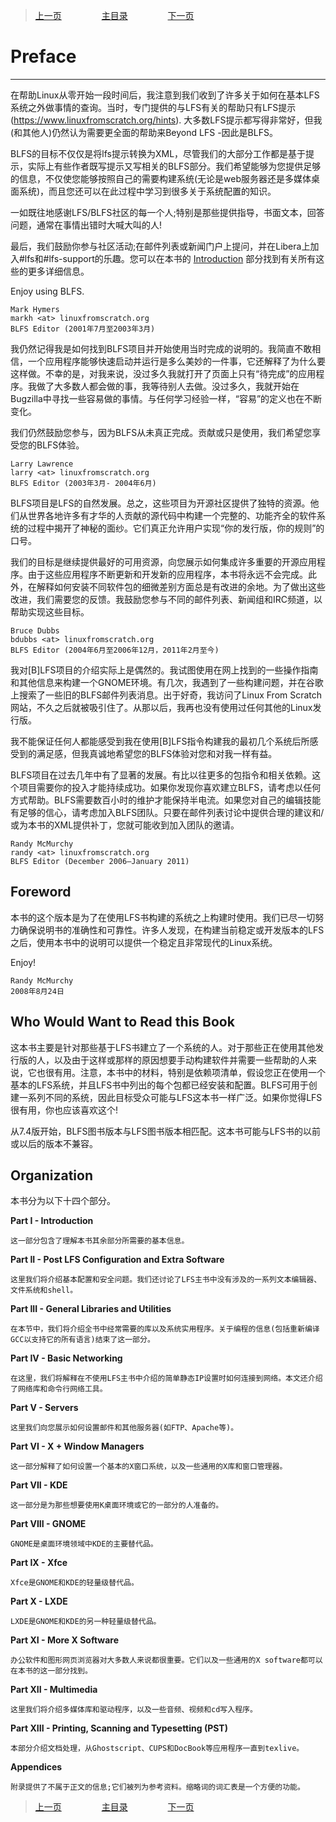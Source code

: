 
> [上一页](blfs_systemd_manual.md) &emsp;&emsp;&emsp;&emsp; [主目录](blfs_systemd_manual.md) &emsp;&emsp;&emsp;&emsp; [下一页](1.Welcome_to_blfs.md)

# Preface
--------

在帮助Linux从零开始一段时间后，我注意到我们收到了许多关于如何在基本LFS系统之外做事情的查询。当时，专门提供的与LFS有关的帮助只有LFS提示 (https://www.linuxfromscratch.org/hints). 大多数LFS提示都写得非常好，但我(和其他人)仍然认为需要更全面的帮助来Beyond LFS -因此是BLFS。

BLFS的目标不仅仅是将lfs提示转换为XML，尽管我们的大部分工作都是基于提示，实际上有些作者既写提示又写相关的BLFS部分。我们希望能够为您提供足够的信息，不仅使您能够按照自己的需要构建系统(无论是web服务器还是多媒体桌面系统)，而且您还可以在此过程中学习到很多关于系统配置的知识。

一如既往地感谢LFS/BLFS社区的每一个人;特别是那些提供指导，书面文本，回答问题，通常在事情出错时大喊大叫的人!

最后，我们鼓励你参与社区活动;在邮件列表或新闻门户上提问，并在Libera上加入#lfs和#lfs-support的乐趣。您可以在本书的 [Introduction](1.Welcome_to_blfs.md) 部分找到有关所有这些的更多详细信息。

Enjoy using BLFS.

    Mark Hymers
    markh <at> linuxfromscratch.org
    BLFS Editor (2001年7月至2003年3月)

我仍然记得我是如何找到BLFS项目并开始使用当时完成的说明的。我简直不敢相信，一个应用程序能够快速启动并运行是多么美妙的一件事，它还解释了为什么要这样做。不幸的是，对我来说，没过多久我就打开了页面上只有“待完成”的应用程序。我做了大多数人都会做的事，我等待别人去做。没过多久，我就开始在Bugzilla中寻找一些容易做的事情。与任何学习经验一样，“容易”的定义也在不断变化。

我们仍然鼓励您参与，因为BLFS从未真正完成。贡献或只是使用，我们希望您享受您的BLFS体验。

    Larry Lawrence
    larry <at> linuxfromscratch.org
    BLFS Editor (2003年3月- 2004年6月)

BLFS项目是LFS的自然发展。总之，这些项目为开源社区提供了独特的资源。他们从世界各地许多有才华的人贡献的源代码中构建一个完整的、功能齐全的软件系统的过程中揭开了神秘的面纱。它们真正允许用户实现“你的发行版，你的规则”的口号。

我们的目标是继续提供最好的可用资源，向您展示如何集成许多重要的开源应用程序。由于这些应用程序不断更新和开发新的应用程序，本书将永远不会完成。此外，在解释如何安装不同软件包的细微差别方面总是有改进的余地。为了做出这些改进，我们需要您的反馈。我鼓励您参与不同的邮件列表、新闻组和IRC频道，以帮助实现这些目标。

    Bruce Dubbs
    bdubbs <at> linuxfromscratch.org
    BLFS Editor (2004年6月至2006年12月，2011年2月至今)

我对[B]LFS项目的介绍实际上是偶然的。我试图使用在网上找到的一些操作指南和其他信息来构建一个GNOME环境。有几次，我遇到了一些构建问题，并在谷歌上搜索了一些旧的BLFS邮件列表消息。出于好奇，我访问了Linux From Scratch网站，不久之后就被吸引住了。从那以后，我再也没有使用过任何其他的Linux发行版。

我不能保证任何人都能感受到我在使用[B]LFS指令构建我的最初几个系统后所感受到的满足感，但我真诚地希望您的BLFS体验对您和对我一样有益。

BLFS项目在过去几年中有了显著的发展。有比以往更多的包指令和相关依赖。这个项目需要你的投入才能持续成功。如果你发现你喜欢建立BLFS，请考虑以任何方式帮助。BLFS需要数百小时的维护才能保持半电流。如果您对自己的编辑技能有足够的信心，请考虑加入BLFS团队。只要在邮件列表讨论中提供合理的建议和/或为本书的XML提供补丁，您就可能收到加入团队的邀请。

    Randy McMurchy
    randy <at> linuxfromscratch.org
    BLFS Editor (December 2006–January 2011)


## Foreword

本书的这个版本是为了在使用LFS书构建的系统之上构建时使用。我们已尽一切努力确保说明书的准确性和可靠性。许多人发现，在构建当前稳定或开发版本的LFS之后，使用本书中的说明可以提供一个稳定且非常现代的Linux系统。

Enjoy!

    Randy McMurchy
    2008年8月24日


## Who Would Want to Read this Book

这本书主要是针对那些基于LFS书建立了一个系统的人。对于那些正在使用其他发行版的人，以及由于这样或那样的原因想要手动构建软件并需要一些帮助的人来说，它也很有用。注意，本书中的材料，特别是依赖项清单，假设您正在使用一个基本的LFS系统，并且LFS书中列出的每个包都已经安装和配置。BLFS可用于创建一系列不同的系统，因此目标受众可能与LFS这本书一样广泛。如果你觉得LFS很有用，你也应该喜欢这个!

从7.4版开始，BLFS图书版本与LFS图书版本相匹配。这本书可能与LFS书的以前或以后的版本不兼容。


## Organization

本书分为以下十四个部分。

**Part I - Introduction**

    这一部分包含了理解本书其余部分所需要的基本信息。

**Part II - Post LFS Configuration and Extra Software**

    这里我们将介绍基本配置和安全问题。我们还讨论了LFS主书中没有涉及的一系列文本编辑器、文件系统和shell。

**Part III - General Libraries and Utilities**

    在本节中，我们将介绍全书中经常需要的库以及系统实用程序。关于编程的信息(包括重新编译GCC以支持它的所有语言)结束了这一部分。

**Part IV - Basic Networking**

    在这里，我们将解释在不使用LFS主书中介绍的简单静态IP设置时如何连接到网络。本文还介绍了网络库和命令行网络工具。

**Part V - Servers**

    这里我们向您展示如何设置邮件和其他服务器(如FTP、Apache等)。

**Part VI - X + Window Managers**

    这一部分解释了如何设置一个基本的X窗口系统，以及一些通用的X库和窗口管理器。

**Part VII - KDE**

    这一部分是为那些想要使用K桌面环境或它的一部分的人准备的。

**Part VIII - GNOME**

    GNOME是桌面环境领域中KDE的主要替代品。

**Part IX - Xfce**

    Xfce是GNOME和KDE的轻量级替代品。

**Part X - LXDE**

    LXDE是GNOME和KDE的另一种轻量级替代品。

**Part XI - More X Software**

    办公软件和图形网页浏览器对大多数人来说都很重要。它们以及一些通用的X software都可以在本书的这一部分找到。

**Part XII - Multimedia**

    这里我们将介绍多媒体库和驱动程序，以及一些音频、视频和cd写入程序。

**Part XIII - Printing, Scanning and Typesetting (PST)**

    本部分介绍文档处理，从Ghostscript、CUPS和DocBook等应用程序一直到texlive。

**Appendices**

    附录提供了不属于正文的信息;它们被列为参考资料。缩略词的词汇表是一个方便的功能。

> [上一页](blfs_systemd_manual.md) &emsp;&emsp;&emsp;&emsp; [主目录](blfs_systemd_manual.md) &emsp;&emsp;&emsp;&emsp; [下一页](1.Welcome_to_blfs.md)
